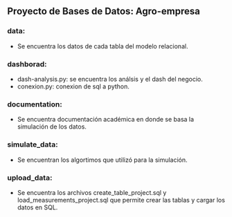 ## Proyecto de Bases de Datos: Agro-empresa

### data: 
- Se encuentra los datos de cada tabla del modelo relacional.

### dashborad: 
- dash-analysis.py: se encuentra los análsis y el dash del negocio.
- conexion.py: conexion de sql a python.

### documentation:
- Se encuentra documentación académica en donde se basa la simulación de los datos.

### simulate_data:
- Se encuentran los algortimos que utilizó para la simulación.

### upload_data:
- Se encuentra los archivos create_table_project.sql y load_measurements_project.sql que permite crear las tablas y cargar los datos en SQL.
